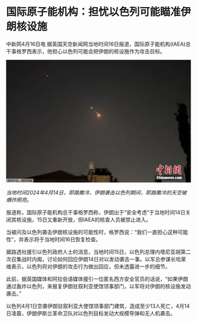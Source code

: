 # 国际原子能机构：担忧以色列可能瞄准伊朗核设施

中新网4月16日电 据英国天空新闻网当地时间16日报道，国际原子能机构(IAEA)总干事格罗西表示，他担心以色列可能会把伊朗的核设施作为攻击目标。

![69231dcf6e0a6e5e675ddda72f724c2f.jpg](https://raw.githubusercontent.com/qqhsx/qqnews_image/main/2024/04/16/国际原子能机构：担忧以色列可能瞄准伊朗核设施/69231dcf6e0a6e5e675ddda72f724c2f.jpg)

_当地时间2024年4月14日，耶路撒冷，伊朗袭击以色列期间，耶路撒冷的天空被爆炸照亮。_

报道称，国际原子能机构总干事格罗西称，伊朗出于“安全考虑”于当地时间14日关闭其核设施，15日又重新开放，但IAEA的核查人员被禁止进入。

当被问及以色列袭击伊朗核设施的可能性时，格罗西说：“我们一直担心这种可能性”，并表示将于当地时间16日恢复检查。

据路透社援引以色列政府人士的消息，当地时间15日，以色列总理内塔尼亚胡第二次召集战时内阁，讨论如何回应伊朗14日对以发动袭击一事。以军总参谋长哈莱维表示，以色列将对伊朗的攻击行为做出回应，但未透露进一步的细节。

此前，据英国媒体和阿拉伯语媒体援引一位匿名西方安全官员的话说，“如果伊朗通过轰炸以色列，来报复伊朗驻叙利亚使馆领事部门，以军将对伊朗的核设施发动袭击。”

以色列4月1日空袭伊朗驻叙利亚大使馆领事部门建筑，造成至少13人死亡，4月14日凌晨，伊朗伊斯兰革命卫队对以色列目标发动大规模导弹和无人机袭击。

